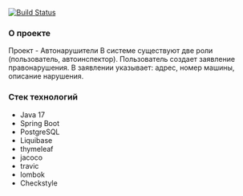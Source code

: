 ﻿[![Build Status](https://app.travis-ci.com/bespalov0928/work_carAccident.svg?branch=master)](https://app.travis-ci.com/bespalov0928/work_carAccident)

### О проекте
Проект - Автонарушители
В системе существуют две роли (пользователь, автоинспектор).
Пользователь создает заявление правонарушения.
В заявлении указывает: адрес, номер машины, описание нарушения.

### Стек технологий
* Java 17
* Spring Boot
* PostgreSQL
* Liquibase
* thymeleaf
* jacoco
* travic
* lombok
* Checkstyle 
